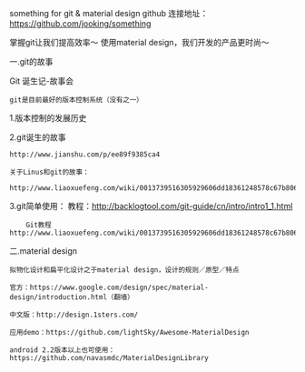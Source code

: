 something for git & material design
github 连接地址：https://github.com/jooking/something

掌握git让我们提高效率～
使用material design，我们开发的产品更时尚～

一.git的故事

Git 诞生记-故事会

    git是目前最好的版本控制系统（没有之一）
1.版本控制的发展历史


2.git诞生的故事

    http://www.jianshu.com/p/ee89f9385ca4
    
    关于Linus和git的故事：
    
    http://www.liaoxuefeng.com/wiki/0013739516305929606dd18361248578c67b8067c8c017b000/00137402760310626208b4f695940a49e5348b689d095fc000

3.git简单使用：
    教程：http://backlogtool.com/git-guide/cn/intro/intro1_1.html

        Git教程 http://www.liaoxuefeng.com/wiki/0013739516305929606dd18361248578c67b8067c8c017b000


二.material design 

    拟物化设计和扁平化设计之于material design，设计的规则／原型／特点

    官方：https://www.google.com/design/spec/material-design/introduction.html（翻墙）
    
    中文版：http://design.1sters.com/

    应用demo：https://github.com/lightSky/Awesome-MaterialDesign
    
    android 2.2版本以上也可使用：https://github.com/navasmdc/MaterialDesignLibrary
